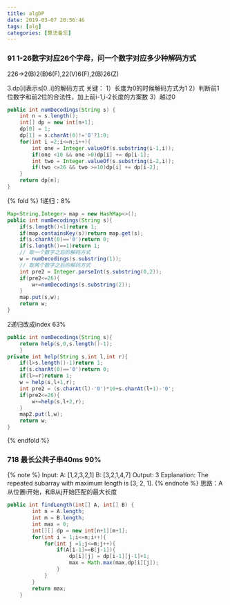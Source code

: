 ```yaml
---
title: algDP
date: 2019-03-07 20:56:46
tags: [alg]
categories: [算法备忘]
---
```



### 91 1-26数字对应26个字母，问一个数字对应多少种解码方式
226->2(B)2(B)6(F),22(V)6(F),2(B)26(Z)

3.dp[i]表示s[0..i]的解码方式
关键：
1）长度为0的时候解码方式为1
2）判断前1位数字和前2位的合法性，加上前i-1,i-2长度的方案数
3）越过0
```java
public int numDecodings(String s) {
    int n = s.length();
    int[] dp = new int[n+1];
    dp[0] = 1;
    dp[1] = s.charAt(0)!='0'?1:0;
    for(int i =2;i<=n;i++){
        int one = Integer.valueOf(s.substring(i-1,i));
        if(one <10 && one >0)dp[i] += dp[i-1];
        int two = Integer.valueOf(s.substring(i-2,i));
        if(two <=26 && two >=10)dp[i] += dp[i-2];
    }
    return dp[n];
}
```

{% fold %}
1递归：8%
```java
Map<String,Integer> map = new HashMap<>();
public int numDecodings(String s){
    if(s.length()<1)return 1;
    if(map.containsKey(s))return map.get(s);
    if(s.charAt(0)=='0')return 0;
    if(s.length()==1)return 1;
    // 取一个数字之后的解码方式
    w = numDecodings(s.substring(1));
    // 取两个数字之后的解码方式
    int pre2 = Integer.parseInt(s.substring(0,2));
    if(pre2<=26){
        w+=numDecodings(s.substring(2));
    }
    map.put(s,w);
    return w;
}
```
2递归改成index 63%
```java
public int numDecodings(String s){
    return help(s,0,s.length()-1);
    }
private int help(String s,int l,int r){
    if(l>s.length()-1)return 1;
    if(s.charAt(0)=='0')return 0;
    if(l>=r)return 1;
    w = help(s,l+1,r);
    int pre2 = (s.charAt(l)-'0')*10+s.charAt(l+1)-'0';
    if(pre2<=26){
        w+=help(s,l+2,r);
    }
    map2.put(l,w);
    return w;
}
```
{% endfold %}




### 718 最长公共子串40ms 90%
{% note %}
Input:
A: [1,2,3,2,1]
B: [3,2,1,4,7]
Output: 3
Explanation: 
The repeated subarray with maximum length is [3, 2, 1].
{% endnote %}
思路：A从位置i开始，和B从j开始匹配的最大长度

```java
public int findLength(int[] A, int[] B) {
        int n = A.length;
        int m = B.length;
        int max = 0;
        int[][] dp = new int[n+1][m+1];  
        for(int i = 1;i<=n;i++){
            for(int j =1;j<=m;j++){
                if(A[i-1]==B[j-1]){
                    dp[i][j] = dp[i-1][j-1]+1;
                    max = Math.max(max,dp[i][j]);
                }
            }
        }     
        return max;
    }
```